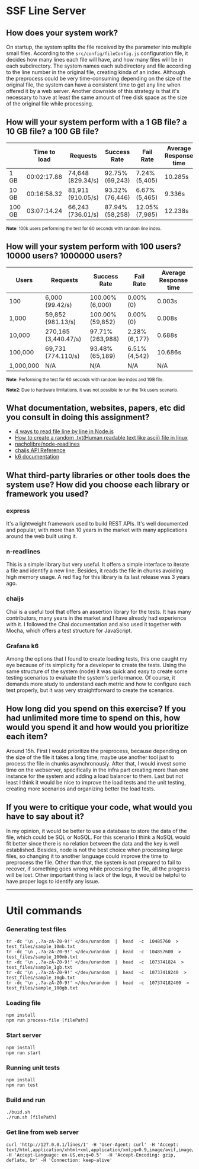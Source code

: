 # SSF Line Server

## How does your system work?
On startup, the system splits the file received by the parameter into multiple small files. According to the `src/config/fileConfig.js` configuration file, it decides how many lines each file will have, and how many files will be in each subdirectory. The system names each subdirectory and file according to the line number in the original file, creating kinda of an index.
Although the preprocess could be very time-consuming depending on the size of the original file, the system can have a consistent time to get any line when offered it by a web server. Another downside of this strategy is that it's necessary to have at least the same amount of free disk space as the size of the original file while processing.

## How will your system perform with a 1 GB file? a 10 GB file? a 100 GB file?
|        | Time to load | Requests          | Success Rate    | Fail Rate      | Average Response time |
|--------|--------------|-------------------|-----------------|----------------|-----------------------|
| 1 GB   | 00:02:17.88  | 74,648 (829.34/s) | 92.75% (69,243) | 7.24% (5,405)  | 10.285s               |
| 10 GB  | 00:16:58.32  | 81,911 (910.05/s) | 93.32% (76,446) | 6.67% (5,465)  | 9.336s                |
| 100 GB | 03:07:14.24  | 66,243 (736.01/s) | 87.94% (58,258) | 12.05% (7,985) | 12.238s               |

<sub>**Note**: 100k users performing the test for 60 seconds with random line index.

## How will your system perform with 100 users? 10000 users? 1000000 users?
| Users     | Requests             | Success Rate     | Fail Rate     | Average Response time |
|-----------|----------------------|------------------|---------------|-----------------------|
| 100       | 6,000 (99.42/s)      | 100.00% (6,000)  | 0.00% (0)     | 0.003s                |
| 1,000     | 59,852 (981.13/s)    | 100.00% (59,852) | 0.00% (0)     | 0.008s                |
| 10,000    | 270,165 (3,440.47/s) | 97.71% (263,988) | 2.28% (6,177) | 0.688s                |
| 100,000   | 69,731 (774.110/s)   | 93.48% (65,189)  | 6.51% (4,542) | 10.686s               |
| 1,000,000 | N/A                  | N/A              | N/A           | N/A                   |

<sub>**Note**: Performing the test for 60 seconds with random line index and 1GB file.

<sub>**Note2**: Due to hardware limitations, it was not possible to run the 1kk users scenario.

## What documentation, websites, papers, etc did you consult in doing this assignment?
- [4 ways to read file line by line in Node.js](https://geshan.com.np/blog/2021/10/nodejs-read-file-line-by-line/)
- [How to create a random .txt(Human readable text like ascii) file in linux](https://superuser.com/a/692180)
- [nacholibre/node-readlines](https://github.com/nacholibre/node-readlines)
- [chaijs API Reference](https://www.chaijs.com/api/)
- [k6 documentation](https://k6.io/docs/)

## What third-party libraries or other tools does the system use? How did you choose each library or framework you used?
### express
It's a lightweight framework used to build REST APIs. It's well documented and popular, with more than 10 years in the market with many applications around the web built using it. 

### n-readlines
This is a simple library but very useful. It offers a simple interface to iterate a file and identify a new line. Besides, it reads the file in chunks avoiding high memory usage. A red flag for this library is its last release was 3 years ago.

### chaijs 
Chai is a useful tool that offers an assertion library for the tests. It has many contributors, many years in the market and I have already had experience with it. I followed the Chai documentation and also used it together with Mocha, which offers a test structure for JavaScript.

### Grafana k6
Among the options that I found to create loading tests, this one caught my eye because of its simplicity for a developer to create the tests. Using the same structure of the system (node) it was quick and easy to create some testing scenarios to evaluate the system's performance. Of course, it demands more study to understand each metric and how to configure each test properly, but it was very straightforward to create the scenarios.

## How long did you spend on this exercise? If you had unlimited more time to spend on this, how would you spend it and how would you prioritize each item?
Around 15h. First I would prioritize the preprocess, because depending on the size of the file it takes a long time, maybe use another tool just to process the file in chunks asynchronously. After that, I would invest some time on the webserver, specifically in the infra part creating more than one instance for the system and adding a load balancer to them. Last but not least I think it would be nice to improve the load tests and the unit testing, creating more scenarios and organizing better the load tests.

## If you were to critique your code, what would you have to say about it?
In my opinion, it would be better to use a database to store the data of the file, which could be SQL or NoSQL. For this scenario I think a NoSQL would fit better since there is no relation between the data and the key is well established. Besides, node is not the best choice when processing large files, so changing it to another language could improve the time to preprocess the file.
Other than that, the system is not prepared to fail to recover, if something goes wrong while processing the file, all the progress will be lost.
Other important thing is lack of the logs, it would be helpful to have proper logs to identify any issue.

---

# Util commands

### Generating test files
```
tr -dc '\n ,.?a-zA-Z0-9!' </dev/urandom  |  head  -c  10485760  > test_files/sample_10mb.txt
tr -dc '\n ,.?a-zA-Z0-9!' </dev/urandom  |  head  -c  104857600  > test_files/sample_100mb.txt
tr -dc '\n ,.?a-zA-Z0-9!' </dev/urandom  |  head  -c  1073741824  > test_files/sample_1gb.txt
tr -dc '\n ,.?a-zA-Z0-9!' </dev/urandom  |  head  -c  10737418240  > test_files/sample_10gb.txt
tr -dc '\n ,.?a-zA-Z0-9!' </dev/urandom  |  head  -c  107374182400  > test_files/sample_100gb.txt
```

### Loading file
```
npm install
npm run process-file [filePath]
```

### Start server
```
npm install
npm run start
```

### Running unit tests
```
npm install
npm run test
```

### Build and run
```
./buid.sh
./run.sh [filePath]
```

### Get line from web server
```
curl 'http://127.0.0.1/lines/1' -H 'User-Agent: curl' -H 'Accept: text/html,application/xhtml+xml,application/xml;q=0.9,image/avif,image/webp,*/*;q=0.8' -H 'Accept-Language: en-US,en;q=0.5'  -H 'Accept-Encoding: gzip, deflate, br' -H 'Connection: keep-alive'
```